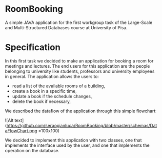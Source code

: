 # RoomBooking
A simple JAVA application for the first workgroup task of the Large-Scale and Multi-Structured Databases course at University of Pisa.

# Specification
In this first task we decided to make an application for booking a room for meetings and lectures.
The end users for this application are the people belonging to university like students, professors and university employees in general. 
The application allows the users to:
  -	read a list of the available rooms of a building,
  -	create a book in a specific time,
  -	update a book if the schedule changes,
  -	delete the book if necessary,

We described the dataflow of the application through this simple flowchart:

![Alt text](https://github.com/seraogianluca/RoomBooking/blob/master/schemas/DataFlowChart.png =100x100)

We decided to implement this application with two classes, one that implements the interface used by the user, and one that implements the operation on the database.

